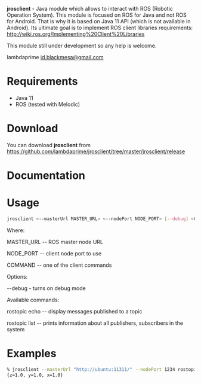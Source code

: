 **jrosclient** - Java module which allows to interact with ROS (Robotic Operation System). This module is focused on ROS for Java and not ROS for Android. That is why it is based on Java 11 API (which is not available in Android). Its ultimate goal is to implement ROS client libraries requirements: http://wiki.ros.org/Implementing%20Client%20Libraries

This module still under development so any help is welcome.

lambdaprime <id.blackmesa@gmail.com>

# Requirements

- Java 11
- ROS (tested with Melodic)

# Download

You can download **jrosclient** from <https://github.com/lambdaprime/jrosclient/tree/master/jrosclient/release>

# Documentation

# Usage

```bash
jrosclient <--masterUrl MASTER_URL> <--nodePort NODE_PORT> [--debug] <COMMAND> [args ...]
```

Where:

MASTER\_URL -- ROS master node URL

NODE\_PORT -- client node port to use

COMMAND -- one of the client commands

Options:

--debug - turns on debug mode

Available commands:

rostopic echo <topicName> <topicType> -- display messages published to a topic

rostopic list -- prints information about all publishers, subscribers in the system

# Examples

```bash
% jrosclient --masterUrl "http://ubuntu:11311/" --nodePort 1234 rostopic echo testTopic geometry_msgs/Point
{z=1.0, y=1.0, x=1.0}
```
